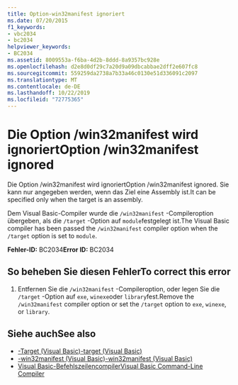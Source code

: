 ```yaml
---
title: Option-win32manifest ignoriert
ms.date: 07/20/2015
f1_keywords:
- vbc2034
- bc2034
helpviewer_keywords:
- BC2034
ms.assetid: 8009553a-f6ba-4d2b-8ddd-8a9357bc928e
ms.openlocfilehash: d2e8d0df29c7a20d9a09dbcabbae2dff2e607fc8
ms.sourcegitcommit: 559259da2738a7b33a46c0130e51d336091c2097
ms.translationtype: MT
ms.contentlocale: de-DE
ms.lasthandoff: 10/22/2019
ms.locfileid: "72775365"
---
```

# <a name="option-win32manifest-ignored"></a><span data-ttu-id="ebcb5-102">Die Option /win32manifest wird ignoriert</span><span class="sxs-lookup"><span data-stu-id="ebcb5-102">Option /win32manifest ignored</span></span>
<span data-ttu-id="ebcb5-103">Die Option /win32manifest wird ignoriert</span><span class="sxs-lookup"><span data-stu-id="ebcb5-103">Option /win32manifest ignored.</span></span> <span data-ttu-id="ebcb5-104">Sie kann nur angegeben werden, wenn das Ziel eine Assembly ist.</span><span class="sxs-lookup"><span data-stu-id="ebcb5-104">It can be specified only when the target is an assembly.</span></span>  
  
 <span data-ttu-id="ebcb5-105">Dem Visual Basic-Compiler wurde die `/win32manifest` -Compileroption übergeben, als die `/target` -Option auf `module`festgelegt ist.</span><span class="sxs-lookup"><span data-stu-id="ebcb5-105">The Visual Basic compiler has been passed the `/win32manifest` compiler option when the `/target` option is set to `module`.</span></span>  
  
 <span data-ttu-id="ebcb5-106">**Fehler-ID:** BC2034</span><span class="sxs-lookup"><span data-stu-id="ebcb5-106">**Error ID:** BC2034</span></span>  
  
## <a name="to-correct-this-error"></a><span data-ttu-id="ebcb5-107">So beheben Sie diesen Fehler</span><span class="sxs-lookup"><span data-stu-id="ebcb5-107">To correct this error</span></span>  
  
1. <span data-ttu-id="ebcb5-108">Entfernen Sie die `/win32manifest` -Compileroption, oder legen Sie die `/target` -Option auf `exe`, `winexe`oder `library`fest.</span><span class="sxs-lookup"><span data-stu-id="ebcb5-108">Remove the `/win32manifest` compiler option or set the `/target` option to `exe`, `winexe`, or `library`.</span></span>  
  
## <a name="see-also"></a><span data-ttu-id="ebcb5-109">Siehe auch</span><span class="sxs-lookup"><span data-stu-id="ebcb5-109">See also</span></span>

- [<span data-ttu-id="ebcb5-110">-Target (Visual Basic)</span><span class="sxs-lookup"><span data-stu-id="ebcb5-110">-target (Visual Basic)</span></span>](../../visual-basic/reference/command-line-compiler/target.md)
- [<span data-ttu-id="ebcb5-111">-win32manifest (Visual Basic)</span><span class="sxs-lookup"><span data-stu-id="ebcb5-111">-win32manifest (Visual Basic)</span></span>](../../visual-basic/reference/command-line-compiler/win32manifest.md)
- [<span data-ttu-id="ebcb5-112">Visual Basic-Befehlszeilencompiler</span><span class="sxs-lookup"><span data-stu-id="ebcb5-112">Visual Basic Command-Line Compiler</span></span>](../../visual-basic/reference/command-line-compiler/index.md)

